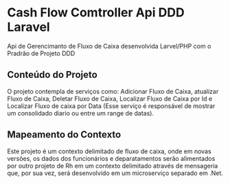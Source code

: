 # Cash Flow Comtroller Api DDD Laravel

Api de Gerencimanto de Fluxo de Caixa desenvolvida Larvel/PHP com o Pradrão de Projeto DDD 

## Conteúdo do Projeto
O projeto contempla de serviços como: Adicionar Fluxo de Caixa,  atualizar Fluxo de Caixa, Deletar Fluxo de Caixa, Localizar Fluxo de Caixa por Id e Localizar Fluxo de caixa por Data (Esse serviço é responsável de mostrar um consolidado diario ou entre um range de datas). 

## Mapeamento do Contexto
Este projeto é um contexto delimitado de fluxo de caixa, onde em novas versões, os dados dos funcionários e deparatamentos serão alimentados por outro projeto de Rh em um contexto delimitado através de mensageria que, por sua vez, será desenvolvido em um microserviço separado em .Net.  
